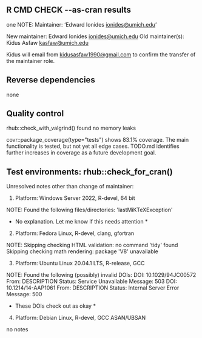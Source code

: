 ## R CMD CHECK --as-cran results

one NOTE:
Maintainer: ‘Edward Ionides <ionides@umich.edu>’

New maintainer:
  Edward Ionides <ionides@umich.edu>
Old maintainer(s):
  Kidus Asfaw <kasfaw@umich.edu>


Kidus will email from kidusasfaw1990@gmail.com to confirm the transfer of the maintainer role.

## Reverse dependencies

none

## Quality control

rhub::check_with_valgrind() found no memory leaks

covr::package_coverage(type="tests") shows 83.1% coverage. The main functionality is tested, but not yet all edge cases. TODO.md identifies further increases in coverage as a future development goal.

## Test environments: rhub::check_for_cran()

Unresolved notes other than change of maintainer:

1.  Platform:   Windows Server 2022, R-devel, 64 bit

NOTE:
  Found the following files/directories:
    'lastMiKTeXException'

* No explanation. Let me know if this needs attention *

2.   Platform:   Fedora Linux, R-devel, clang, gfortran

NOTE:
  Skipping checking HTML validation: no command 'tidy' found
  Skipping checking math rendering: package 'V8' unavailable


3.   Platform:   Ubuntu Linux 20.04.1 LTS, R-release, GCC

NOTE:
  Found the following (possibly) invalid DOIs:
    DOI: 10.1029/94JC00572
      From: DESCRIPTION
      Status: Service Unavailable
      Message: 503
    DOI: 10.1214/14-AAP1061
      From: DESCRIPTION
      Status: Internal Server Error
      Message: 500

* These DOIs check out as okay *


4.   Platform:   Debian Linux, R-devel, GCC ASAN/UBSAN

no notes



